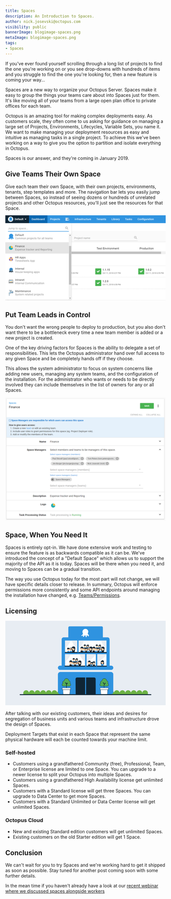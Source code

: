 ```yaml
---
title: Spaces
description: An Introduction to Spaces.
author: nick.josevski@octopus.com
visibility: public
bannerImage: blogimage-spaces.png
metaImage: blogimage-spaces.png
tags:
- Spaces
---
```


If you've ever found yourself scrolling through a long list of projects to find the one you're working on or you see drop-downs with hundreds of items and you struggle to find the one you're looking for, then a new feature is coming your way...

Spaces are a new way to organize your Octopus Server. Spaces make it easy to group the things your teams care about into Spaces just for them. It's like moving all of your teams from a large open plan office to private offices for each team.

Octopus is an amazing tool for making complex deployments easy. As customers scale, they often come to us asking for guidance on managing a large set of Projects, Environments, Lifecycles, Variable Sets, you name it. We want to make managing your deployment resources as easy and intuitive as managing tasks in a single project. To achieve this we've been working on a way to give you the option to partition and isolate everything in Octopus.

Spaces is our answer, and they're coming in January 2019.

## Give Teams Their Own Space

Give each team their own Space, with their own projects, environments, tenants, step templates and more. The navigation bar lets you easily jump between Spaces, so instead of seeing dozens or hundreds of unrelated projects and other Octopus resources, you'll just see the resources for that Space.


![switcher user interface](switcher.png "width=500")

## Put Team Leads in Control

You don't want the wrong people to deploy to production, but you also don't want there to be a bottleneck every time a new team member is added or a new project is created.

One of the key driving factors for Spaces is the ability to delegate a set of responsibilities. This lets the Octopus administrator hand over full access to any given Space and be completely hands off if they choose.

This allows the system administrator to focus on system concerns like adding new users, managing any system teams, and the configuration of the installation. For the administrator who wants or needs to be directly involved they can include themselves in the list of owners for any or all Spaces.

![spaces configuration user interface](spaces-configuration.png "width=500")

## Space, When You Need It

Spaces is entirely opt-in. We have done extensive work and testing to ensure the feature is as backwards compatible as it can be. We've introduced the concept of a "Default Space" which allows us to support the majority of the API as it is today. Spaces will be there when you need it, and moving to Spaces can be a gradual transition.

The way you use Octopus today for the most part will not change, we will have specific details closer to release. In summary, Octopus will enforce permissions more consistently and some API endpoints around managing the installation have changed, e.g. [Teams/Permissions](/blog/2018-05/team-configuration-improvements.md).

## Licensing

![licensing](blogimage-spaces-2.png "width=500")

After talking with our existing customers, their ideas and desires for segregation of business units and various teams and infrastructure drove the design of Spaces.

Deployment Targets that exist in each Space that represent the same physical hardware will each be counted towards your machine limit.

 ### Self-hosted

 - Customers using a grandfathered Community (free), Professional, Team, or Enterprise license are limited to one Space. You can upgrade to a newer license to split your Octopus into multiple Spaces.
 - Customers using a grandfathered High Availability license get unlimited Spaces.
 - Customers with a Standard license will get three Spaces. You can upgrade to Data Center to get more Spaces.
 - Customers with a Standard Unlimited or Data Center license will get unlimited Spaces.

 ### Octopus Cloud

 - New and existing Standard edition customers will get unlimited Spaces.
 - Existing customers on the old Starter edition will get 1 Space.


## Conclusion

We can't wait for you to try Spaces and we're working hard to get it shipped as soon as possible. Stay tuned for another post coming soon with some further details.

In the mean time if you haven't already have a look at our [recent webinar where we discussed spaces alongside workers](https://hello.octopus.com/webinar-spaces-workers/on-demand)
